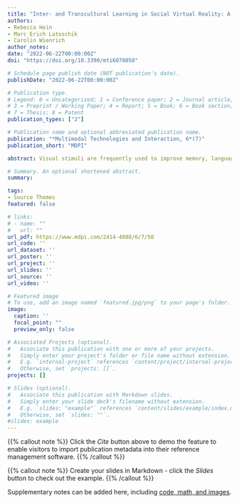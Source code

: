 ```yaml
---
title: "Inter- and Transcultural Learning in Social Virtual Reality: A Proposal for an Inter- and Transcultural Virtual Object Database to be Used in the Implementation, Reflection, and Evaluation of Virtual Encounters"
authors:
- Rebecca Hein
- Marc Erich Latoschik
- Carolin Wienrich
author_notes:
date: "2022-06-22T00:00:00Z"
doi: "https://doi.org/10.3390/mti6070050"

# Schedule page publish date (NOT publication's date).
publishDate: "2022-06-22T00:00:00Z"

# Publication type.
# Legend: 0 = Uncategorized; 1 = Conference paper; 2 = Journal article;
# 3 = Preprint / Working Paper; 4 = Report; 5 = Book; 6 = Book section;
# 7 = Thesis; 8 = Patent
publication_types: ["2"]

# Publication name and optional abbreviated publication name.
publication: "*Multimodal Technologies and Interaction, 6*(7)"
publication_short: "MDPI"

abstract: Visual stimuli are frequently used to improve memory, language learning or perception, and understanding of metacognitive processes. However, in virtual reality (VR), there are few systematically and empirically derived databases. This paper proposes the first collection of virtual objects based on empirical evaluation for inter-and transcultural encounters between English- and German-speaking learners. We used explicit and implicit measurement methods to identify cultural associations and the degree of stereotypical perception for each virtual stimuli (n = 293) through two online studies, including native German and English-speaking participants. The analysis resulted in a final well-describable database of 128 objects (called InteractionSuitcase). In future applications, the objects can be used as a great interaction or conversation asset and behavioral measurement tool in social VR applications, especially in the field of foreign language education. For example, encounters can use the objects to describe their culture, or teachers can intuitively assess stereotyped attitudes of the encounters.

# Summary. An optional shortened abstract.
summary: 

tags:
- Source Themes
featured: false

# links:
# - name: ""
#   url: ""
url_pdf: https://www.mdpi.com/2414-4088/6/7/50
url_code: ''
url_dataset: ''
url_poster: ''
url_project: ''
url_slides: ''
url_source: ''
url_video: ''

# Featured image
# To use, add an image named `featured.jpg/png` to your page's folder. 
image:
  caption: ''
  focal_point: ""
  preview_only: false

# Associated Projects (optional).
#   Associate this publication with one or more of your projects.
#   Simply enter your project's folder or file name without extension.
#   E.g. `internal-project` references `content/project/internal-project/index.md`.
#   Otherwise, set `projects: []`.
projects: []

# Slides (optional).
#   Associate this publication with Markdown slides.
#   Simply enter your slide deck's filename without extension.
#   E.g. `slides: "example"` references `content/slides/example/index.md`.
#   Otherwise, set `slides: ""`.
#slides: example
---
```


{{% callout note %}}
Click the *Cite* button above to demo the feature to enable visitors to import publication metadata into their reference management software.
{{% /callout %}}

{{% callout note %}}
Create your slides in Markdown - click the *Slides* button to check out the example.
{{% /callout %}}

Supplementary notes can be added here, including [code, math, and images](https://wowchemy.com/docs/writing-markdown-latex/).
